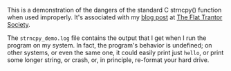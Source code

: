 This is a demonstration of the dangers of the standard C strncpy()
function when used improperly.  It's associated with my
[blog post](http://the-flat-trantor-society.blogspot.com/2012/03/no-strncpy-is-not-safer-strcpy.html)
at
[The Flat Trantor Society](http://the-flat-trantor-society.blogspot.com/).

The `strncpy_demo.log` file contains the output that I get when I run the
program on my system.  In fact, the program's behavior is undefined;
on other systems, or even the same one, it could easily print just
`hello`, or print some longer string, or crash, or, in principle,
re-format your hard drive.
